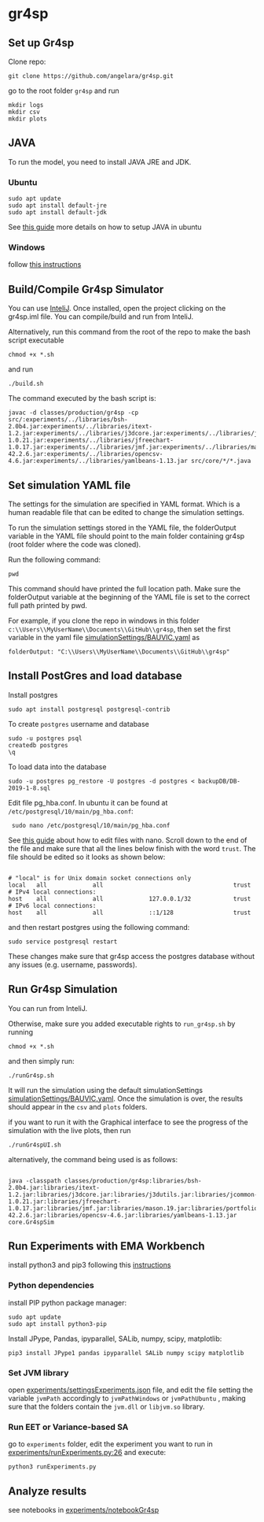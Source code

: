 # gr4sp



## Set up Gr4sp

Clone repo:

```git clone https://github.com/angelara/gr4sp.git```

go to the root folder `gr4sp` and run

```
mkdir logs
mkdir csv
mkdir plots
```

## JAVA
To run the model, you need to install JAVA JRE and JDK.

### Ubuntu
```
sudo apt update
sudo apt install default-jre
sudo apt install default-jdk
```

See [this guide](https://www.digitalocean.com/community/tutorials/how-to-install-java-with-apt-on-ubuntu-18-04) more details on how to setup JAVA in ubuntu
### Windows

follow [this instructions](https://java.com/en/download/help/windows_manual_download.xml)


## Build/Compile Gr4sp Simulator

You can use [InteliJ](https://www.jetbrains.com/idea/). Once installed, open the project clicking on the gr4sp.iml file. You can compile/build and run from InteliJ.

Alternatively, run this command from the root of the repo to make the bash script executable

```
chmod +x *.sh
```

and run

```
./build.sh
```

The command executed by the bash script is:

```
javac -d classes/production/gr4sp -cp src/:experiments/../libraries/bsh-2.0b4.jar:experiments/../libraries/itext-1.2.jar:experiments/../libraries/j3dcore.jar:experiments/../libraries/j3dutils.jar:experiments/../libraries/jcommon-1.0.21.jar:experiments/../libraries/jfreechart-1.0.17.jar:experiments/../libraries/jmf.jar:experiments/../libraries/mason.19.jar:experiments/../libraries/portfolio.jar:experiments/../libraries/vecmath.jar:experiments/../libraries/postgresql-42.2.6.jar:experiments/../libraries/opencsv-4.6.jar:experiments/../libraries/yamlbeans-1.13.jar src/core/*/*.java
```

## Set simulation YAML file

The settings for the simulation are specified in YAML format. Which is a human readable file that can be edited to change the simulation settings.

To run the simulation settings stored in the YAML file, the folderOutput variable in the YAML file should point to the main folder containing gr4sp (root folder where the code was cloned).

Run the following command:
```
pwd
```  

This command should have printed the full location path.
Make sure the folderOutput variable at the beginning of the YAML file is set to the correct full path printed by pwd.

For example, if you clone the repo in windows in this folder `c:\\Users\\MyUserName\\Documents\\GitHub\\gr4sp`, then set the first variable in the yaml file [simulationSettings/BAUVIC.yaml](simulationSettings/VIC.yaml) as

```
folderOutput: "C:\\Users\\MyUserName\\Documents\\GitHub\\gr4sp"
```

## Install PostGres and load database

Install postgres

```
sudo apt install postgresql postgresql-contrib
```

To create `postgres` username and database

```
sudo -u postgres psql
createdb postgres
\q
```

To load data into the database
```
sudo -u postgres pg_restore -U postgres -d postgres < backupDB/DB-2019-1-8.sql
```

Edit file pg_hba.conf. In ubuntu it can be found at `/etc/postgresql/10/main/pg_hba.conf`:

```
 sudo nano /etc/postgresql/10/main/pg_hba.conf
```

See [this guide](https://linuxize.com/post/how-to-use-nano-text-editor/#opening-and-creating-files) about how to edit files with nano. Scroll down to the end of the file and make sure that all the lines below finish with the word `trust`. The file should be edited so it looks as shown below:

```local   all             postgres                                trust

# "local" is for Unix domain socket connections only
local   all             all                                     trust                                                                                                                                                                         # IPv4 local connections:
host    all             all             127.0.0.1/32            trust                                                                                                                                                                        # IPv6 local connections:
host    all             all             ::1/128                 trust   
```

and then restart postgres using the following command:

```
sudo service postgresql restart
```
These changes make sure that gr4sp access the postgres database without any issues (e.g. username, passwords).


## Run Gr4sp Simulation

You can run from InteliJ.

Otherwise, make sure you added executable rights to `run_gr4sp.sh` by running

```
chmod +x *.sh
```

and then simply run:

```
./runGr4sp.sh
```
It will run the simulation using the default simulationSettings [simulationSettings/BAUVIC.yaml](simulationSettings/VIC.yaml). Once the simulation is over, the results should appear in the `csv` and `plots` folders.

if you want to run it with the Graphical interface to see the progress of the simulation with the live plots, then run

```
./runGr4spUI.sh

```

alternatively, the command being used is as follows:

```

java -classpath classes/production/gr4sp:libraries/bsh-2.0b4.jar:libraries/itext-1.2.jar:libraries/j3dcore.jar:libraries/j3dutils.jar:libraries/jcommon-1.0.21.jar:libraries/jfreechart-1.0.17.jar:libraries/jmf.jar:libraries/mason.19.jar:libraries/portfolio.jar:libraries/vecmath.jar:libraries/postgresql-42.2.6.jar:libraries/opencsv-4.6.jar:libraries/yamlbeans-1.13.jar core.Gr4spSim

```

## Run Experiments with EMA Workbench

install python3 and pip3 following this [instructions](https://raturi.in/blog/installing-python3-and-pip3-ubuntu-mac-and-windows/)
### Python dependencies
install PIP python package manager:

```
sudo apt update
sudo apt install python3-pip
```
Install JPype, Pandas, ipyparallel, SALib, numpy, scipy, matplotlib:

```
pip3 install JPype1 pandas ipyparallel SALib numpy scipy matplotlib
```

### Set JVM library

open [experiments/settingsExperiments.json](experiments/settingsExperiments.json) file, and edit the file setting the variable `jvmPath` accordingly to `jvmPathWindows` or `jvmPathUbuntu` , making sure that the folders contain the `jvm.dll` or `libjvm.so` library.

### Run EET or Variance-based SA

go to `experiments` folder, edit the experiment you want to run in [experiments/runExperiments.py:26](experiments/runExperiments.py:26) and execute:

```
python3 runExperiments.py
```
## Analyze results

see notebooks in [experiments/notebookGr4sp](experiments/notebookGr4sp)
